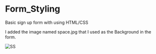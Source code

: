 # Form_Styling
Basic sign up form with using HTML/CSS

I added the image named space.jpg that I used as the Background in the form.

![SS](https://github.com/EserOzbilgic/Form_Styling/assets/120578528/02ef931e-f598-4eb4-bd60-0fed66804653)
